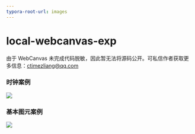 ```yaml
---
typora-root-url: images
---
```


# local-webcanvas-exp

由于 WebCanvas 未完成代码脱敏，因此暂无法将源码公开。可私信作者获取更多信息：ctimezliang@qq.com

### 时钟案例

![](/time-clock-01.png)

### 基本图元案例

![](/element-exp-01.png)